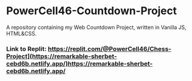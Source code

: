 # PowerCell46-Countdown-Project
A repository containing my Web Countdown Project, written in Vanilla JS, HTML&amp;CSS.

### **Link to Replit**: https://replit.com/@PowerCell46/Chess-Project](https://remarkable-sherbet-cebd6b.netlify.app/)https://remarkable-sherbet-cebd6b.netlify.app/
